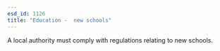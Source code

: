 ```yaml
---
esd_id: 1126
title: "Education -  new schools"
---
```


A local authority must comply with regulations relating to new schools.


